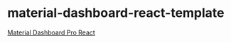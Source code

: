 # material-dashboard-react-template
[Material Dashboard Pro React](https://www.creative-tim.com/product/material-dashboard-pro-react)
